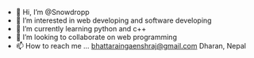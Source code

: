 - 👋 Hi, I’m @Snowdropp
- 👀 I’m interested in web developing and software developing
- 🌱 I’m currently learning python and c++
- 💞️ I’m looking to collaborate on web programming
- 📫 How to reach me ...
bhattaraingaenshraj@gmail.com
Dharan, Nepal
<!---
Snowdropp/Snowdropp is a ✨ special ✨ repository because its `README.md` (this file) appears on your GitHub profile.
You can click the Preview link to take a look at your changes.
--->
